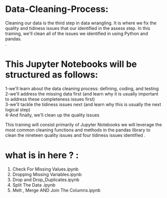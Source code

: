 # Data-Cleaning-Process:
Cleaning our data is the third step in data wrangling. 
It is where we fix the quality and tidiness issues that our identified in the assess step. 
In this training, we'll clean all of the issues we identified in using Python and pandas.  
.
# This Jupyter Notebooks will be structured as follows:    
1-we'll learn about the data cleaning process: defining, coding, and testing     
2-we'll address the missing data first (and learn why it is usually important to address these completeness issues first)     
3-we'll tackle the tidiness issues next (and learn why this is usually the next logical step)     
4-And finally, we'll clean up the quality issues  

This training will consist primarily of Jupyter Notebooks  we will leverage the most common cleaning functions and methods in the pandas library to clean the nineteen quality issues and four tidiness issues identified .

# what is in here ? :


1) Check For Missing Values.ipynb 
2) Dropping Missing Variables.ipynb
3) Drop and Drop_Duplicates.ipynb
4) Split The Data .ipynb
5) Melt , Merge AND Join The Columns.ipynb
